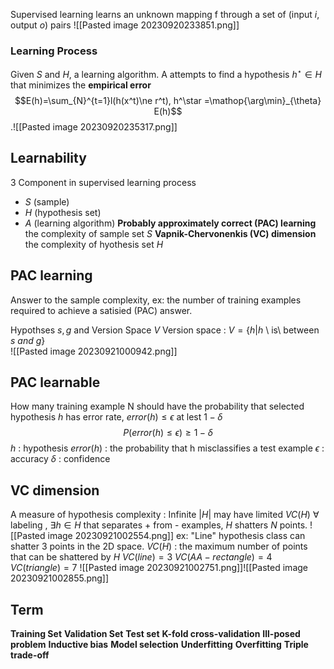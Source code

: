 Supervised learning learns an unknown mapping f through a set of (input $i$, output $o$) pairs
![[Pasted image 20230920233851.png]]

### Learning Process
Given $S$ and $H$, a learning algorithm. A attempts to find a hypothesis $h^\star\in H$ that minimizes the **empirical error** 
$$E(h)=\sum_{N}^{t=1}l(h(x^t)\ne r^t), h^\star =\mathop{\arg\min}_{\theta} E(h)$$ .![[Pasted image 20230920235317.png]]
## Learnability
3 Component in supervised learning process
- $S$ (sample)
- $H$ (hypothesis set)
- $A$ (learning algorithm)
**Probably approximately correct (PAC) learning**
the complexity of sample set $S$
**Vapnik-Chervonenkis (VC) dimension**
the complexity of hyothesis set $H$


## PAC learning
Answer to the sample complexity,
ex: the number of training examples required to achieve a satisied (PAC) answer.

Hypothses $s, g$ and Version Space $V$
Version space : $V = \{h | h$ \ is\ between $s\ and\ g\}$  
![[Pasted image 20230921000942.png]]

## PAC learnable
How many training example N should have the probability that selected hypothesis $h$ has error rate, $error(h) \le \epsilon$ at lest $1-\delta$ 
$$P(error(h) \le \epsilon) \ge 1-\delta$$
$h$ : hypothesis
$error(h)$ : the probability that h misclassifies a test example
$\epsilon$ : accuracy
$\delta$ : confidence


## VC dimension
A measure of hypothesis complexity : 
Infinite $|H|$ may have limited $VC(H)$
$\forall$ labeling , $\exists h \in H$ that separates + from - examples, $H$ shatters $N$ points.
![[Pasted image 20230921002554.png]]
ex: "Line" hypothesis class can shatter 3 points in the 2D space.
$VC(H)$ : the maximum number of points that can be shattered by $H$
$VC(line)=3$
$VC(AA-rectangle) = 4$
$VC(triangle) = 7$
![[Pasted image 20230921002751.png]]![[Pasted image 20230921002855.png]]

## Term

**Training Set**
**Validation Set**
**Test set**
**K-fold cross-validation**
**Ill-posed problem**
**Inductive bias**
**Model selection**
**Underfitting**
**Overfitting**
**Triple trade-off**


